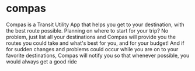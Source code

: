 compas
======

Compas is a Transit Utility App that helps you get to your destination, with the best route possible. Planning on where to start for your trip? No problem, just list all your destinations and Compas will provide you the routes you could take and what's best for you, and for your budget! And if for sudden changes and problems could occur while you are on to your favorite destinations, Compas will notify you so that whenever possible, you would always get a good ride
